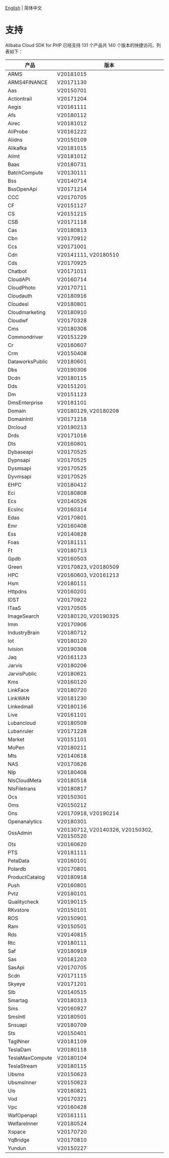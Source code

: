 [English](./SUPPORTED.md) | 简体中文

# 支持
Alibaba Cloud SDK for PHP 已经支持 131 个产品共 140 个版本的快捷访问，列表如下：

| 产品      |     版本     |
|----------|-------------|
| ARMS | V20181015 |
| ARMS4FINANCE | V20171130 |
| Aas | V20150701 |
| Actiontrail | V20171204 |
| Aegis | V20161111 |
| Afs | V20180112 |
| Airec | V20181012 |
| AliProbe | V20161222 |
| Alidns | V20150109 |
| Alikafka | V20181015 |
| Alimt | V20181012 |
| Baas | V20180731 |
| BatchCompute | V20130111 |
| Bss | V20140714 |
| BssOpenApi | V20171214 |
| CCC | V20170705 |
| CF | V20151127 |
| CS | V20151215 |
| CSB | V20171118 |
| Cas | V20180813 |
| Cbn | V20170912 |
| Ccs | V20171001 |
| Cdn | V20141111, V20180510 |
| Cds | V20170925 |
| Chatbot | V20171011 |
| CloudAPI | V20160714 |
| CloudPhoto | V20170711 |
| Cloudauth | V20180916 |
| Cloudesl | V20180801 |
| Cloudmarketing | V20180910 |
| Cloudwf | V20170328 |
| Cms | V20180308 |
| Commondriver | V20151229 |
| Cr | V20160607 |
| Crm | V20150408 |
| DataworksPublic | V20180601 |
| Dbs | V20190306 |
| Dcdn | V20180115 |
| Dds | V20151201 |
| Dm | V20151123 |
| DmsEnterprise | V20181101 |
| Domain | V20180129, V20180208 |
| DomainIntl | V20171218 |
| Drcloud | V20190213 |
| Drds | V20171016 |
| Dts | V20160801 |
| Dybaseapi | V20170525 |
| Dypnsapi | V20170525 |
| Dysmsapi | V20170525 |
| Dyvmsapi | V20170525 |
| EHPC | V20180412 |
| Eci | V20180808 |
| Ecs | V20140526 |
| EcsInc | V20160314 |
| Edas | V20170801 |
| Emr | V20160408 |
| Ess | V20140828 |
| Foas | V20181111 |
| Ft | V20180713 |
| Gpdb | V20160503 |
| Green | V20170823, V20180509 |
| HPC | V20160603, V20161213 |
| Hsm | V20180111 |
| Httpdns | V20160201 |
| IDST | V20170922 |
| ITaaS | V20170505 |
| ImageSearch | V20180120, V20190325 |
| Imm | V20170906 |
| IndustryBrain | V20180712 |
| Iot | V20180120 |
| Ivision | V20190308 |
| Jaq | V20161123 |
| Jarvis | V20180206 |
| JarvisPublic | V20180621 |
| Kms | V20160120 |
| LinkFace | V20180720 |
| LinkWAN | V20181230 |
| Linkedmall | V20180116 |
| Live | V20161101 |
| Lubancloud | V20180509 |
| Lubanruler | V20171228 |
| Market | V20151101 |
| MoPen | V20180211 |
| Mts | V20140618 |
| NAS | V20170626 |
| Nlp | V20180408 |
| NlsCloudMeta | V20180518 |
| NlsFiletrans | V20180817 |
| Ocs | V20150301 |
| Oms | V20150212 |
| Ons | V20170918, V20190214 |
| Openanalytics | V20180301 |
| OssAdmin | V20130712, V20140326, V20150302, V20150520 |
| Ots | V20160620 |
| PTS | V20181111 |
| PetaData | V20160101 |
| Polardb | V20170801 |
| ProductCatalog | V20180918 |
| Push | V20160801 |
| Pvtz | V20180101 |
| Qualitycheck | V20190115 |
| RKvstore | V20150101 |
| ROS | V20150901 |
| Ram | V20150501 |
| Rds | V20140815 |
| Rtc | V20180111 |
| Saf | V20180919 |
| Sas | V20181203 |
| SasApi | V20170705 |
| Scdn | V20171115 |
| Skyeye | V20171201 |
| Slb | V20140515 |
| Smartag | V20180313 |
| Sms | V20160927 |
| SmsIntl | V20180501 |
| Snsuapi | V20180709 |
| Sts | V20150401 |
| TagINner | V20181109 |
| TeslaDam | V20180118 |
| TeslaMaxCompute | V20180104 |
| TeslaStream | V20180115 |
| Ubsms | V20150623 |
| UbsmsInner | V20150623 |
| Uis | V20180821 |
| Vod | V20170321 |
| Vpc | V20160428 |
| WafOpenapi | V20161111 |
| WelfareInner | V20180524 |
| Xspace | V20170720 |
| YqBridge | V20170810 |
| Yundun | V20150227 |
